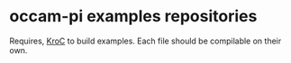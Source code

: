 # occam-pi examples repositories

Requires, [KroC](http://www.cs.kent.ac.uk/projects/ofa/kroc/ "Kent retargetable occam compiler") to build examples.  Each file should be compilable on their own.
